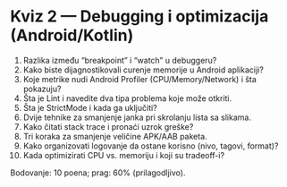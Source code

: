 # Kviz 2 — Debugging i optimizacija (Android/Kotlin)

1) Razlika između “breakpoint” i “watch” u debuggeru?
2) Kako biste dijagnostikovali curenje memorije u Android aplikaciji?
3) Koje metrike nudi Android Profiler (CPU/Memory/Network) i šta pokazuju?
4) Šta je Lint i navedite dva tipa problema koje može otkriti.
5) Šta je StrictMode i kada ga uključiti?
6) Dvije tehnike za smanjenje janka pri skrolanju lista sa slikama.
7) Kako čitati stack trace i pronaći uzrok greške?
8) Tri koraka za smanjenje veličine APK/AAB paketa.
9) Kako organizovati logovanje da ostane korisno (nivo, tagovi, format)?
10) Kada optimizirati CPU vs. memoriju i koji su tradeoff-i?

Bodovanje: 10 poena; prag: 60% (prilagodljivo).